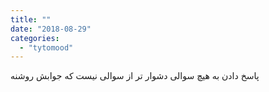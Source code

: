 ```yaml
---
title: ""
date: "2018-08-29"
categories: 
  - "tytomood"
---
```


پاسخ دادن به هیچ سوالی دشوار تر از سوالی نیست که جوابش روشنه
